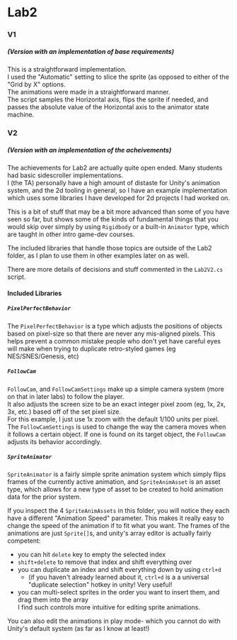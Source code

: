 ﻿# Lab2

### V1
##### (Version with an implementation of base requirements)  

This is a straightforward implementation.  
I used the "Automatic" setting to slice the sprite (as opposed to either of the "Grid by X" options.  
The animations were made in a straightforward manner.  
The script samples the Horizontal axis, flips the sprite if needed, and passes the absolute value of the Horizontal axis to the animator state machine.

### V2
##### (Version with an implementation of the acheivements)  
The achievements for Lab2 are actually quite open ended. Many students had basic sidescroller implementations.  
I (the TA) personally have a high amount of distaste for Unity's animation system, and the 2d tooling in general, so I have an example implementation which uses some libraries I have developed for 2d projects I had worked on.

This is a bit of stuff that may be a bit more advanced than some of you have seen so far, but shows some of the kinds of fundamental things that you would skip over simply by using `Rigidbody` or a built-in `Animator` type, which are taught in other intro game-dev courses.

The included libraries that handle those topics are outside of the Lab2 folder, as I plan to use them in other examples later on as well.

There are more details of decisions and stuff commented in the `Lab2V2.cs` script.

#### Included Libraries
##### `PixelPerfectBehavior`
The `PixelPerfectBehavior` is a type which adjusts the positions of objects based on pixel-size so that there are never any mis-aligned pixels. This helps prevent a common mistake people who don't yet have careful eyes will make when trying to duplicate retro-styled games (eg NES/SNES/Genesis, etc)

##### `FollowCam` 
`FollowCam`, and `FollowCamSettings` make up a simple camera system (more on that in later labs) to follow the player.  
It also adjusts the screen size to be an exact integer pixel zoom (eg, 1x, 2x, 3x, etc.) based off of the set pixel size.  
For this example, I just use 1x zoom with the default 1/100 units per pixel.  
The `FollowCamSettings` is used to change the way the camera moves when it follows a certain object. If one is found on its target object, the `FollowCam` adjusts its behavior accordingly.

##### `SpriteAnimator`
`SpriteAnimator` is a fairly simple sprite animation system which simply flips frames of the currently active animation, and `SpriteAnimAsset` is an asset type, which allows for a new type of asset to be created to hold animation data for the prior system.

If you inspect the 4 `SpriteAnimAssets` in this folder,  you will notice they each have a different "Animation Speed" parameter. This makes it really easy to change the speed of the animation if to fit what you want. The frames of the animations are just `Sprite[]`s, and unity's array editor is actually fairly competent:
- you can hit `delete` key to empty the selected index
- `shift+delete` to remove that index and shift everything over
- you can duplicate an index and shift everything down by using `ctrl+d`
	- (if you haven't already learned about it, `ctrl+d` is a a universal "duplicate selection" hotkey in unity! Very useful!
- you can multi-select sprites in the order you want to insert them, and drag them into the array  
I find such controls more intuitive for editing sprite animations.

You can also edit the animations in play mode- which you cannot do with Unity's default system (as far as I know at least!)
